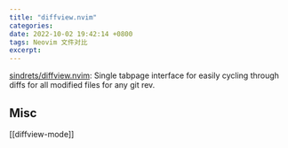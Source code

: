 ```yaml
---
title: "diffview.nvim"
categories: 
date: 2022-10-02 19:42:14 +0800
tags: Neovim 文件对比
excerpt: 
---
```



[sindrets/diffview.nvim](https://github.com/sindrets/diffview.nvim): Single tabpage interface for easily cycling through diffs for all modified files for any git rev.




## Misc

[[diffview-mode]]

